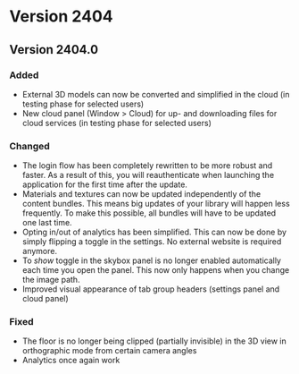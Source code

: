# Version 2404

## Version 2404.0

### Added

* External 3D models can now be converted and simplified in the cloud (in testing phase for selected users)
* New cloud panel (Window > Cloud) for up- and downloading files for cloud services (in testing phase for selected users)

### Changed

* The login flow has been completely rewritten to be more robust and faster. As a result of this, you will reauthenticate when launching the application for the first time after the update.
* Materials and textures can now be updated independently of the content bundles. This means big updates of your library will happen less frequently. To make this possible, all bundles will have to be updated one last time.
* Opting in/out of analytics has been simplified. This can now be done by simply flipping a toggle in the settings. No external website is required anymore.
* To _show_ toggle in the skybox panel is no longer enabled automatically each time you open the panel. This now only happens when you change the image path.
* Improved visual appearance of tab group headers (settings panel and cloud panel)

### Fixed

* The floor is no longer being clipped (partially invisible) in the 3D view in orthographic mode from certain camera angles
* Analytics once again work
